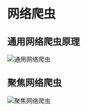 网络爬虫
===


## 通用网络爬虫原理

![通用网络爬虫](/python教程/python爬虫基础/通用网络爬虫.png)


## 聚焦网络爬虫
![聚焦网络爬虫](/python教程/python爬虫基础/聚焦网络爬虫.png)
